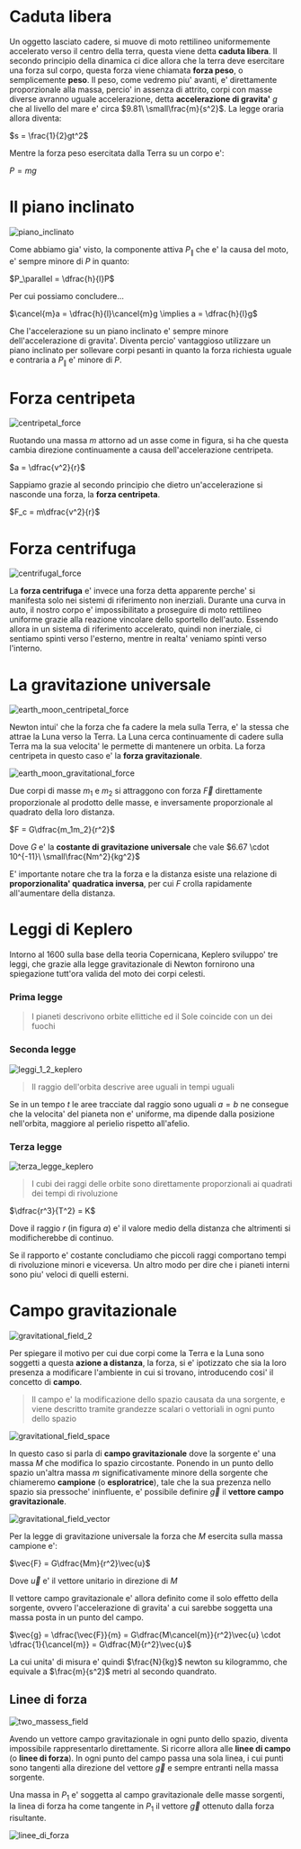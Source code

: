 # Caduta libera  

Un oggetto lasciato cadere, si muove di moto rettilineo uniformemente accelerato verso il centro della terra, questa viene detta **caduta libera**. Il secondo principio della dinamica ci dice allora che la terra deve esercitare una forza sul corpo, questa forza viene chiamata **forza peso**, o semplicemente **peso**. Il peso, come vedremo piu' avanti, e' direttamente proporzionale alla massa, percio' in assenza di attrito, corpi con masse diverse avranno uguale accelerazione, detta **accelerazione di gravita'** $g$ che al livello del mare e' circa $9.81\ \small\frac{m}{s^2}$. La legge oraria allora diventa:  

$s = \frac{1}{2}gt^2$  

Mentre la forza peso esercitata dalla Terra su un corpo e':  

$P = mg$  

# Il piano inclinato  

![piano_inclinato](https://github.com/dennyb87/phoenomena/assets/7195133/14493738-02ca-4316-95ca-26107f494f99)  

Come abbiamo gia' visto, la componente attiva $P_\parallel$ che e' la causa del moto, e' sempre minore di $P$ in quanto:  

$P_\parallel = \dfrac{h}{l}P$  

Per cui possiamo concludere...  

$\cancel{m}a = \dfrac{h}{l}\cancel{m}g \implies a = \dfrac{h}{l}g$  

Che l'accelerazione su un piano inclinato e' sempre minore dell'accelerazione di gravita'. Diventa percio' vantaggioso utilizzare un piano inclinato per sollevare corpi pesanti in quanto la forza richiesta uguale e contraria a $P_\parallel$ e' minore di $P$.  

# Forza centripeta  

![centripetal_force](https://github.com/dennyb87/phoenomena/assets/7195133/257770d3-24b1-4d9e-95da-496d5f1aaec9)  

Ruotando una massa $m$ attorno ad un asse come in figura, si ha che questa cambia direzione continuamente a causa dell'accelerazione centripeta.  

$a = \dfrac{v^2}{r}$  

Sappiamo grazie al secondo principio che dietro un'accelerazione si nasconde una forza, la **forza centripeta**.  

$F_c = m\dfrac{v^2}{r}$  

# Forza centrifuga  

![centrifugal_force](https://github.com/dennyb87/phoenomena/assets/7195133/95c532d5-a089-4bf1-90fe-b6efd4f3f7ba)  

La **forza centrifuga** e' invece una forza detta apparente perche' si manifesta solo nei sistemi di riferimento non inerziali. Durante una curva in auto, il nostro corpo e' impossibilitato a proseguire di moto rettilineo uniforme grazie alla reazione vincolare dello sportello dell'auto. Essendo allora in un sistema di riferimento accelerato, quindi non inerziale, ci sentiamo spinti verso l'esterno, mentre in realta' veniamo spinti verso l'interno.  

# La gravitazione universale  

![earth_moon_centripetal_force](https://github.com/dennyb87/phoenomena/assets/7195133/654810f9-3200-4053-ac45-9fde39bac249)  

Newton intui' che la forza che fa cadere la mela sulla Terra, e' la stessa che attrae la Luna verso la Terra. La Luna cerca continuamente di cadere sulla Terra ma la sua velocita' le permette di mantenere un orbita. La forza centripeta in questo caso e' la **forza gravitazionale**.  

![earth_moon_gravitational_force](https://github.com/dennyb87/phoenomena/assets/7195133/c277b50a-8cfd-4cdd-a184-07156a6625fd)  

Due corpi di masse $m_1$ e $m_2$ si attraggono con forza $\vec{F}$ direttamente proporzionale al prodotto delle masse, e inversamente proporzionale al quadrato della loro distanza.  

$F = G\dfrac{m_1m_2}{r^2}$  

Dove $G$ e' la **costante di gravitazione universale** che vale $6.67 \cdot 10^{-11}\ \small\frac{Nm^2}{kg^2}$  

E' importante notare che tra la forza e la distanza esiste una relazione di **proporzionalita' quadratica inversa**, per cui $F$ crolla rapidamente all'aumentare della distanza.  

# Leggi di Keplero  

Intorno al 1600 sulla base della teoria Copernicana, Keplero sviluppo' tre leggi, che grazie alla legge gravitazionale di Newton fornirono una spiegazione tutt'ora valida del moto dei corpi celesti.  

### Prima legge  

> I pianeti descrivono orbite ellittiche ed il Sole coincide con un dei fuochi

### Seconda legge  

![leggi_1_2_keplero](https://github.com/dennyb87/phoenomena/assets/7195133/ac1b2c98-3c4f-4df9-b64e-6f8614b3c9b6)  

> Il raggio dell'orbita descrive aree uguali in tempi uguali

Se in un tempo $t$ le aree tracciate dal raggio sono uguali $a = b$ ne consegue che la velocita' del pianeta non e' uniforme, ma dipende dalla posizione nell'orbita, maggiore al perielio rispetto all'afelio.  

### Terza legge  

![terza_legge_keplero](https://github.com/dennyb87/phoenomena/assets/7195133/70ac93be-7cec-4fa0-a118-80d9a1387717)  

> I cubi dei raggi delle orbite sono direttamente proporzionali ai quadrati dei tempi di rivoluzione

$\dfrac{r^3}{T^2} = K$  

Dove il raggio $r$ (in figura $a$) e' il valore medio della distanza che altrimenti si modificherebbe di continuo.  

Se il rapporto e' costante concludiamo che piccoli raggi comportano tempi di rivoluzione minori e viceversa. Un altro modo per dire che i pianeti interni sono piu' veloci di quelli esterni.  

# Campo gravitazionale  

![gravitational_field_2](https://github.com/dennyb87/phoenomena/assets/7195133/a535404a-b172-419a-afd4-df6b51817a64)  

Per spiegare il motivo per cui due corpi come la Terra e la Luna sono soggetti a questa **azione a distanza**, la forza, si e' ipotizzato che sia la loro presenza a modificare l'ambiente in cui si trovano, introducendo cosi' il concetto di **campo**.  

> Il campo e' la modificazione dello spazio causata da una sorgente, e viene descritto tramite grandezze scalari o vettoriali in ogni punto dello spazio

![gravitational_field_space](https://github.com/dennyb87/phoenomena/assets/7195133/b35c0e36-bc10-421a-9c6f-47983737907c)  

In questo caso si parla di **campo gravitazionale** dove la sorgente e' una massa $M$ che modifica lo spazio circostante. Ponendo in un punto dello spazio un'altra massa $m$ significativamente minore della sorgente che chiameremo **campione** (o **esploratrice**), tale che la sua prezenza nello spazio sia pressoche' ininfluente, e' possibile definire $\vec{g}$ il **vettore campo gravitazionale**.  

![gravitational_field_vector](https://github.com/dennyb87/phoenomena/assets/7195133/1b4e22fc-238f-42c1-a4e3-c90c399aa9d1)       

Per la legge di gravitazione universale la forza che $M$ esercita sulla massa campione e':  

$\vec{F} = G\dfrac{Mm}{r^2}\vec{u}$  

Dove $\vec{u}$ e' il vettore unitario in direzione di $M$  

Il vettore campo gravitazionale e' allora definito come il solo effetto della sorgente, ovvero l'accelerazione di gravita' a cui sarebbe soggetta una massa posta in un punto del campo.  

$\vec{g} = \dfrac{\vec{F}}{m} = G\dfrac{M\cancel{m}}{r^2}\vec{u} \cdot \dfrac{1}{\cancel{m}} = G\dfrac{M}{r^2}\vec{u}$  

La cui unita' di misura e' quindi $\frac{N}{kg}$ newton su kilogrammo, che equivale a $\frac{m}{s^2}$ metri al secondo quandrato.  

## Linee di forza  

![two_massess_field](https://github.com/dennyb87/phoenomena/assets/7195133/cf567005-55fd-400c-a26e-ec07bcdd7084)  

Avendo un vettore campo gravitazionale in ogni punto dello spazio, diventa impossibile rappresentarlo direttamente. Si ricorre allora alle **linee di campo** (o **linee di forza**). In ogni punto del campo passa una sola linea, i cui punti sono tangenti alla direzione del vettore $\vec{g}$ e sempre entranti nella massa sorgente.  

Una massa in $P_1$ e' soggetta al campo gravitazionale delle masse sorgenti, la linea di forza ha come tangente in $P_1$ il vettore $\vec{g}$ ottenuto dalla forza risultante.  

![linee_di_forza](https://github.com/dennyb87/phoenomena/assets/7195133/72a84d43-389d-4dab-86cb-0bd2094cef03)  